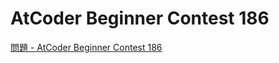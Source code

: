 AtCoder Beginner Contest 186
===

[問題 - AtCoder Beginner Contest 186](https://atcoder.jp/contests/abc186/tasks)
